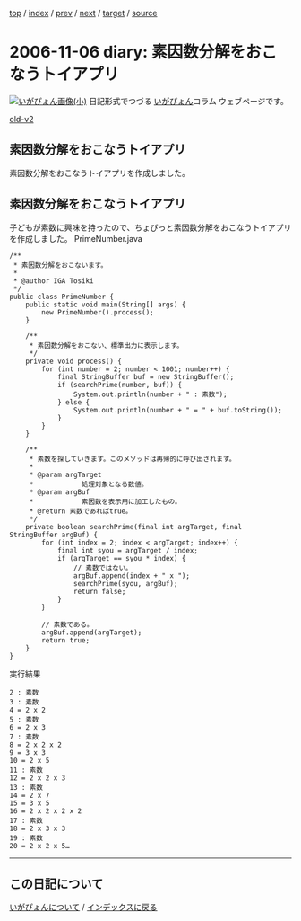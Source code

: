 [top](https://igapyon.github.io/diary/) 
 / [index](https://igapyon.github.io/diary/2006/index.html) 
 / [prev](https://igapyon.github.io/diary/2006/ig061103.html) 
 / [next](https://igapyon.github.io/diary/2006/ig061107.html) 
 / [target](https://igapyon.github.io/diary/2006/ig061106.html) 
 / [source](https://github.com/igapyon/diary/blob/gh-pages/2006/ig061106.html.src.md) 

2006-11-06 diary: 素因数分解をおこなうトイアプリ
=====================================================================================================
[![いがぴょん画像(小)](https://igapyon.github.io/diary/images/iga200306s.jpg "いがぴょん")](https://igapyon.github.io/diary/memo/memoigapyon.html) 日記形式でつづる [いがぴょん](https://igapyon.github.io/diary/memo/memoigapyon.html)コラム ウェブページです。

[old-v2](ig061106-orig.html)

## 素因数分解をおこなうトイアプリ

素因数分解をおこなうトイアプリを作成しました。


## 素因数分解をおこなうトイアプリ

子どもが素数に興味を持ったので、ちょびっと素因数分解をおこなうトイアプリを作成しました。
PrimeNumber.java

      
```
/**
 * 素因数分解をおこないます。
 * 
 * @author IGA Tosiki
 */
public class PrimeNumber {
    public static void main(String[] args) {
        new PrimeNumber().process();
    }

    /**
     * 素因数分解をおこない、標準出力に表示します。
     */
    private void process() {
        for (int number = 2; number < 1001; number++) {
            final StringBuffer buf = new StringBuffer();
            if (searchPrime(number, buf)) {
                System.out.println(number + " : 素数");
            } else {
                System.out.println(number + " = " + buf.toString());
            }
        }
    }

    /**
     * 素数を探していきます。このメソッドは再帰的に呼び出されます。
     * 
     * @param argTarget
     *            処理対象となる数値。
     * @param argBuf
     *            素因数を表示用に加工したもの。
     * @return 素数であればtrue。
     */
    private boolean searchPrime(final int argTarget, final StringBuffer argBuf) {
        for (int index = 2; index < argTarget; index++) {
            final int syou = argTarget / index;
            if (argTarget == syou * index) {
                // 素数ではない。
                argBuf.append(index + " x ");
                searchPrime(syou, argBuf);
                return false;
            }
        }

        // 素数である。
        argBuf.append(argTarget);
        return true;
    }
}
```

      
実行結果

      
```
2 : 素数
3 : 素数
4 = 2 x 2
5 : 素数
6 = 2 x 3
7 : 素数
8 = 2 x 2 x 2
9 = 3 x 3
10 = 2 x 5
11 : 素数
12 = 2 x 2 x 3
13 : 素数
14 = 2 x 7
15 = 3 x 5
16 = 2 x 2 x 2 x 2
17 : 素数
18 = 2 x 3 x 3
19 : 素数
20 = 2 x 2 x 5…
```

----------------------------------------------------------------------------------------------------

## この日記について
[いがぴょんについて](https://igapyon.github.io/diary/memo/memoigapyon.html) / [インデックスに戻る](https://igapyon.github.io/diary/idxall.html)
